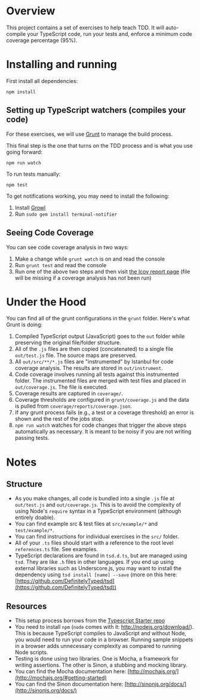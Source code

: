 # Overview

This project contains a set of exercises to help teach TDD. It will auto-compile your TypeScript code, run your tests and, enforce a
minimum code coverage percentage (95%).

# Installing and running

First install all dependencies:

    npm install

## Setting up TypeScript watchers (compiles your code)

For these exercises, we will use [Grunt](http://gruntjs.com/) to manage the build process.

This final step is the one that turns on the TDD process and is what you use going forward:

    npm run watch

To run tests manually:

    npm test

To get notifications working, you may need to install the following:

1. Install [Growl](http://growl.info/downloads#growlnotify)
2. Run `sudo gem install terminal-notifier`

## Seeing Code Coverage

You can see code coverage analysis in two ways:

1. Make a change while `grunt watch` is on and read the console
2. Run `grunt test` and read the console
3. Run one of the above two steps and then visit [the lcov report page](coverage/reports/lcov-report/index.html) (file will be missing if a coverage analysis has not been run)

# Under the Hood

You can find all of the grunt configurations in the `grunt` folder. Here's what Grunt is doing:

1. Compiled TypeScript output (JavaScript) goes to the `out` folder while preserving the original file/folder structure.
2. All of the `.js` files are then copied (concatenated) to a single file `out/test.js` file. The source maps are preserved.
3. All `out/src/**/*.js` files are "instrumented" by Istanbul for code coverage analysis. The results are stored in `out/instrument`.
4. Code coverage involves running all tests against this instrumented folder. The instrumented files are merged with test files and placed in `out/coverage.js`. The file is executed.
5. Coverage results are captured in `coverage/`.
6. Coverage thresholds are configured in `grunt/coverage.js` and the data is pulled from `coverage/reports/coverage.json`.
7. If any grunt process fails (e.g., a test or a coverage threshold) an error is shown and the rest of the jobs stop.
8. `npm run watch` watches for code changes that trigger the above steps automatically as necessary. It is meant to be noisy if you are not writing passing tests.

# Notes

## Structure

* As you make changes, all code is bundled into a single `.js` file at `out/test.js` and `out/coverage.js`. This is to avoid the complexity of
using Node's `require` syntax in a TypeScript environment (although entirely doable).
* You can find example src & test files at `src/example/*` and `test/example/*`.
* You can find instructions for individual exercises in the `src/` folder.
* All of your `.ts` files should start with a reference to the root level `references.ts` file. See examples.
* TypeScript declarations are found in `tsd.d.ts`, but are managed using `tsd`. They are like `.h` files in other
languages. If you end up using external libraries such as Underscore.js, you may want to install the dependency
using `tsd install [name] --save` (more on this here: [https://github.com/DefinitelyTyped/tsd](https://github.com/DefinitelyTyped/tsd))

## Resources

* This setup process borrows from the [Typescript Starter repo](https://github.com/michikono/typescript-starter)
* You need to install `npm` (`node` comes with it: http://nodejs.org/download/). This is because TypeScript
compiles to JavaScript and without Node, you would need to run your code in a browser. Running sample snippets in a browser
adds unnecessary complexity as compared to running Node scripts.
* Testing is done using two libraries. One is Mocha, a framework for writing assertions. The other is Sinon, a stubbing and mocking library.
* You can find the Mocha documentation here: [http://mochajs.org/](http://mochajs.org/#getting-started)
* You can find the Sinon documentation here: [http://sinonjs.org/docs/](http://sinonjs.org/docs/)
